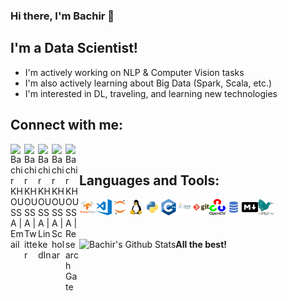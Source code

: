 ### Hi there, I'm Bachir 👋

## I'm a Data Scientist!

- I'm actively working on NLP & Computer Vision tasks
- I'm also actively learning about Big Data (Spark, Scala, etc.)
- I'm interested in DL, traveling, and learning new technologies

<!--
## Resume/CV:

- Extended version: [PDF](https://)
- 1-page version: [PDF](https://)
-->

## Connect with me:

<a href="https://kmb46.github.io/#contact">
    <img align="left" alt="Bachir KHOUSSA | Email" width="22px" src="https://upload.wikimedia.org/wikipedia/commons/thumb/a/ab/Gmail_Icon.svg/512px-Gmail_Icon.svg.png" />
</a>

[<img align="left" alt="Bachir KHOUSSA | Twitter" width="22px" src="https://us-central1-iconscout-1539.cloudfunctions.net/iconscout-gcp-functions-production-download?name=twitter&download=1&url=https%3A%2F%2Fcdn.iconscout.com%2Ficon%2Ffree%2Fpng-24%2F83443.png&width=24&height=24" />][twitter]
[<img align="left" alt="Bachir KHOUSSA | LinkedIn" width="22px" src="https://us-central1-iconscout-1539.cloudfunctions.net/iconscout-gcp-functions-production-download?name=linkedin&download=1&url=https%3A%2F%2Fcdn.iconscout.com%2Ficon%2Ffree%2Fpng-24%2F461814.png&width=24&height=24" />][linkedin]
[<img align="left" alt="Bachir KHOUSSA | Scholar" width="22px" src="https://icon-icons.com/downloadimage.php?id=130918&root=2108/PNG/32/&file=google_scholar_icon_130918.png" />][scholar]
[<img align="left" alt="Bachir KHOUSSA | Research Gate" width="22px" src="https://icon-icons.com/downloadimage.php?id=130843&root=2108/PNG/512/&file=researchgate_icon_130843.png" />][researchgate]
<br />

## Languages and Tools:
<!--

<img align="left" alt="PyTorch" width="26px" src="https://pytorch.org/assets/images/pytorch-logo.png" />
<img align="left" alt="Google Cloud Platform" width="26px" src="https://us-central1-iconscout-1539.cloudfunctions.net/iconscout-gcp-functions-production-download?name=google-cloud-platform&download=1&url=https%3A%2F%2Fcdn.iconscout.com%2Ficon%2Ffree%2Fpng-32%2F569356.png&width=32&height=32" />
<img align="left" alt="C#" width="26px" src="https://raw.githubusercontent.com/github/explore/master/topics/csharp/csharp.png" />
<img align="left" alt="Matlab" width="26px" src="https://raw.githubusercontent.com/github/explore/master/topics/matlab/matlab.png" />
<img align="left" alt="Flask" width="26px" src="https://raw.githubusercontent.com/github/explore/master/topics/flask/flask.png" />

-->

<img align="left" alt="Tensorflow" width="26px" src="https://raw.githubusercontent.com/github/explore/master/topics/tensorflow/tensorflow.png" />
<img align="left" alt="Visual Studio Code" width="26px" src="https://raw.githubusercontent.com/github/explore/master/topics/visual-studio-code/visual-studio-code.png" />
<img align="left" alt="Jupyter Notebook" width="26px" src="https://raw.githubusercontent.com/github/explore/master/topics/jupyter-notebook/jupyter-notebook.png" />
<img align="left" alt="Linux" width="26px" src="https://raw.githubusercontent.com/github/explore/master/topics/linux/linux.png" />
<img align="left" alt="Python" width="26px" src="https://raw.githubusercontent.com/github/explore/master/topics/python/python.png" />
<img align="left" alt="C++" width="26px" src="https://raw.githubusercontent.com/github/explore/master/topics/cpp/cpp.png" />
<img align="left" alt="Java" width="26px" src="https://raw.githubusercontent.com/github/explore/master/topics/java/java.png" />
<img align="left" alt="Git" width="26px" src="https://raw.githubusercontent.com/github/explore/master/topics/git/git.png" />
<img align="left" alt="OpenCV" width="26px" src="https://raw.githubusercontent.com/github/explore/master/topics/opencv/opencv.png" />
<img align="left" alt="SQL" width="26px" src="https://raw.githubusercontent.com/github/explore/master/topics/sql/sql.png" />
<img align="left" alt="Markdown" width="26px" src="https://raw.githubusercontent.com/github/explore/master/topics/markdown/markdown.png" />
<img align="left" alt="Latex" width="26px" src="https://raw.githubusercontent.com/github/explore/master/topics/latex/latex.png" />


<br />
<br />

##

<img align="left" alt="Bachir's Github Stats" src="https://github-readme-stats.vercel.app/api?username=kmb46&show_icons=true&hide_border=true&hide=prs&count_private=true" />

**All the best!**





[twitter]: https://twitter.com/BachirKhoussa
[scholar]: https://scholar.google.fr/citations?user=x1mmBcsAAAAJ&hl=en
[linkedin]: https://www.linkedin.com/in/bachir-khoussa/
[researchgate]: https://www.researchgate.net/profile/Mohamed-El-Bachir-Khoussa

